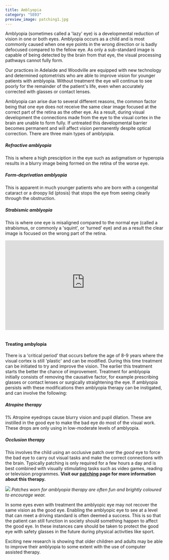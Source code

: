 ```yaml
---
title: Amblyopia
category: "SE03"
preview_image: patching1.jpg
---
```

<div class="employee-heading">
<p>Amblyopia (sometimes called a 'lazy' eye) is a developmental reduction of vision in one or both eyes. Amblyopia occurs as a child and is most commonly caused when one eye points in the wrong direction or is badly defocused compared to the fellow eye. As only a sub-standard image is capable of being detected by the brain from that eye, the visual processing pathways cannot fully form.</p>
<p> Our practices in Adelaide and Woodville are equipped with new technology and determined optometrists who are able to improve vision for younger patients with amblyopia. Without treatment the eye will continue to see poorly for the remainder of the patient's life, even when accurately corrected with glasses or contact lenses.</p>
</div>

Amblyopia can arise due to several different reasons, the common factor being that one eye does not receive the same clear image focused at the correct part of the retina as the other eye. As a result, during visual development the connections made from the eye to the visual cortex in the brain are unable to form fully. If untreated this developmental barrier becomes permanent and will affect vision permanently despite optical correction. There are three main types of amblyopia.

##### Refractive amblyopia
This is where a high presciption in the eye such as astigmatism or hyperopia results in a blurry image being formed on the retina of the worse eye.

##### Form-deprivation amblyopia 
This is apparent in much younger patients who are born with a congenital cataract or a droopy lid (ptosis) that stops the eye from seeing clearly through the obstruction.

##### Strabismic amblyopia
This is where one eye is misaligned compared to the normal eye (called a strabismus, or commonly a 'squint', or 'turned' eye) and as a result the clear image is focused on the wrong part of the retina.

<div class="myWrapper" style="position: relative; padding-bottom: 56.25%; height: 0;"><iframe frameborder="0" type="text/html" src="https://2689-2347.captiv8online.com/animations/embed/one/u-t?player_width=100%&player_height=100%&site_company_language=34&autostart=false" width="100%" height="100%" style="position:absolute;top:0;left:0;width:100%;height:100%;"></iframe></div>

<br>

#### Treating ambylopia
There is a 'critical period' that occurs before the age of 8-9 years where the visual cortex is still 'plastic' and can be modified. During this time treatment can be initiated to try and improve the vision. The earlier this treatment starts the better the chance of improvement. Treatment for amblyopia initially consists of removing the causative factor, for example prescribing glasses or contact lenses or surgically straightening the eye. If amblyopia persists with these modifications then amblyopia therapy can be instigated, and can involve the following:

##### Atropine therapy
1% Atropine eyedrops cause blurry vision and pupil dilation. These are instilled in the good eye to make the bad eye do most of the visual work. These drops are only using in low-moderate levels of amblyopia.

##### Occlusion therapy
This involves the child using an occlusive patch over the <i>good</i> eye to force the bad eye to carry out visual tasks and make the correct connections with the brain. Typically patching is only required for a few hours a day and is best combined with visually stimulating tasks such as video games, reading or television programmes. **Visit our [patching](/patient-resources/patching-therapy-for-amblyopia) page for more information about this therapy.**

![](/uploads/amblyopia-patching.jpg)
_Patches worn for amblyopia therapy are often fun and brightly coloured to encourage wear._

In some eyes even with treatment the amblyopic eye may not recover the same vision as the good eye. Enabling the amblyopic eye to see at a level that can meet a driving standard is often deemed a success. This is so that the patient can still function in society should something happen to affect the good eye. In these instances care should be taken to protect the good eye with safety glasses in the future during physical activities like sport.

Exciting new research is showing that older children and adults may be able to improve their amblyopia to some extent with the use of computer assisted therapy.
